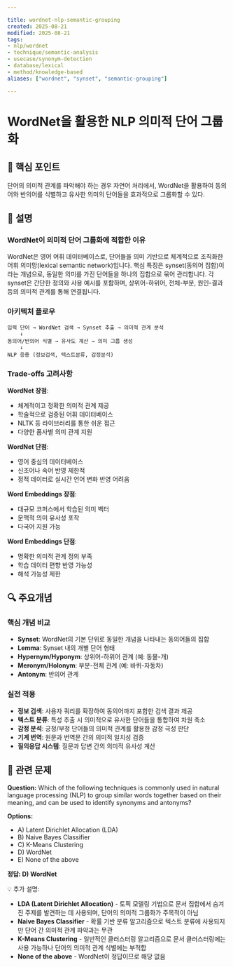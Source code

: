 ```yaml
---

title: wordnet-nlp-semantic-grouping
created: 2025-08-21
modified: 2025-08-21
tags:
- nlp/wordnet
- technique/semantic-analysis
- usecase/synonym-detection
- database/lexical
- method/knowledge-based
aliases: ["wordnet", "synset", "semantic-grouping"]

---
```


# WordNet을 활용한 NLP 의미적 단어 그룹화

## 🎯 핵심 포인트

단어의 의미적 관계를 파악해야 하는 경우 자연어 처리에서, WordNet을 활용하여 동의어와 반의어를 식별하고 유사한 의미의 단어들을 효과적으로 그룹화할 수 있다.

## 📝 설명

### WordNet이 의미적 단어 그룹화에 적합한 이유

WordNet은 영어 어휘 데이터베이스로, 단어들을 의미 기반으로 체계적으로 조직화한 어휘 의미망(lexical semantic network)입니다. 핵심 특징은 synset(동의어 집합)이라는 개념으로, 동일한 의미를 가진 단어들을 하나의 집합으로 묶어 관리합니다. 각 synset은 간단한 정의와 사용 예시를 포함하며, 상위어-하위어, 전체-부분, 원인-결과 등의 의미적 관계를 통해 연결됩니다.

### 아키텍처 플로우

```
입력 단어 → WordNet 검색 → Synset 추출 → 의미적 관계 분석
    ↓
동의어/반의어 식별 → 유사도 계산 → 의미 그룹 생성
    ↓
NLP 응용 (정보검색, 텍스트분류, 감정분석)
```

### Trade-offs 고려사항

**WordNet 장점**:
- 체계적이고 정확한 의미적 관계 제공
- 학술적으로 검증된 어휘 데이터베이스
- NLTK 등 라이브러리를 통한 쉬운 접근
- 다양한 품사별 의미 관계 지원

**WordNet 단점**:
- 영어 중심의 데이터베이스
- 신조어나 속어 반영 제한적
- 정적 데이터로 실시간 언어 변화 반영 어려움

**Word Embeddings 장점**:
- 대규모 코퍼스에서 학습된 의미 벡터
- 문맥적 의미 유사성 포착
- 다국어 지원 가능

**Word Embeddings 단점**:
- 명확한 의미적 관계 정의 부족
- 학습 데이터 편향 반영 가능성
- 해석 가능성 제한

## 🔍 주요개념

### 핵심 개념 비교

- **Synset**: WordNet의 기본 단위로 동일한 개념을 나타내는 동의어들의 집합
- **Lemma**: Synset 내의 개별 단어 형태
- **Hypernym/Hyponym**: 상위어-하위어 관계 (예: 동물-개)
- **Meronym/Holonym**: 부분-전체 관계 (예: 바퀴-자동차)
- **Antonym**: 반의어 관계

### 실전 적용

- **정보 검색**: 사용자 쿼리를 확장하여 동의어까지 포함한 검색 결과 제공
- **텍스트 분류**: 특성 추출 시 의미적으로 유사한 단어들을 통합하여 차원 축소
- **감정 분석**: 긍정/부정 단어들의 의미적 관계를 활용한 감정 극성 판단
- **기계 번역**: 원문과 번역문 간의 의미적 일치성 검증
- **질의응답 시스템**: 질문과 답변 간의 의미적 유사성 계산

## 📝 관련 문제

**Question:** Which of the following techniques is commonly used in natural language processing (NLP) to group similar words together based on their meaning, and can be used to identify synonyms and antonyms?

**Options:**

- A) Latent Dirichlet Allocation (LDA)
- B) Naive Bayes Classifier
- C) K-Means Clustering
- D) WordNet
- E) None of the above

**정답: D) WordNet**

💡 추가 설명:

- **LDA (Latent Dirichlet Allocation)** - 토픽 모델링 기법으로 문서 집합에서 숨겨진 주제를 발견하는 데 사용되며, 단어의 의미적 그룹화가 주목적이 아님
- **Naive Bayes Classifier** - 확률 기반 분류 알고리즘으로 텍스트 분류에 사용되지만 단어 간 의미적 관계 파악과는 무관
- **K-Means Clustering** - 일반적인 클러스터링 알고리즘으로 문서 클러스터링에는 사용 가능하나 단어의 의미적 관계 식별에는 부적합
- **None of the above** - WordNet이 정답이므로 해당 없음